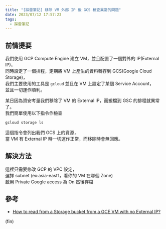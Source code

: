 ```yaml
---
title: "[踩雷筆記] 移除 VM 外部 IP 後 GCS 檢查異常的問題"
date: 2023/07/12 17:57:23
tags:
  - 踩雷筆記
---
```


## 前情提要

我們使用 GCP Compute Engine 建立 VM，並且配置了一個對外的 IP(External IP)，  
同時設定了一個排程，定期將 VM 上產生的資料轉存到 GCS(Google Cloud Storage)，  
我們主要使用的工具是 `gcloud` 並且在 VM 上設定了某個 Service Account，  
並且一切運作順利。

某日因為資安考量我們移除了 VM 的 External IP，而搬檔到 GSC 的排程就異常了。  
我們簡單使用以下指令作檢查

```shell
gcloud storage ls
```

這個指令會列出我們 GCS 上的資源，  
當 VM 有 External IP 時一切運作正常，而移除時會無回應。

## 解決方法

這裡只需要修改 GCP 的 VPC 設定，  
選擇 subnet (ex:asia-east1，看你的 VM 在哪個 Zone)  
啟用 Private Google access 為 On 然後存檔

## 參考

- [How to read from a Storage bucket from a GCE VM with no External IP?](https://stackoverflow.com/questions/54984713/how-to-read-from-a-storage-bucket-from-a-gce-vm-with-no-external-ip)

(fin)
